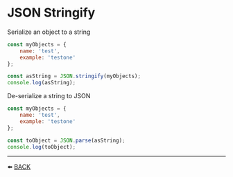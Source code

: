 # JSON Stringify

Serialize an object to a string
```javascript
const myObjects = {
    name: 'test',
    example: 'testone'
};

const asString = JSON.stringify(myObjects);
console.log(asString);
```
De-serialize a string to JSON
```javascript
const myObjects = {
    name: 'test',
    example: 'testone'
};

const toObject = JSON.parse(asString);
console.log(toObject);
```

---

:arrow_left: [BACK](../README.md)